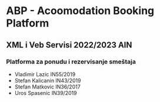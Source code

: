 # ABP - Acoomodation Booking Platform

## XML i Veb Servisi 2022/2023 AIN

### Platforma za ponudu i rezervisanje smeštaja

  - Vladimir Lazic IN55/2019
  - Stefan Kalicanin IN43/2019
  - Stefan Matkovic IN36/2017
  - Uros Spasenic IN39/2019
